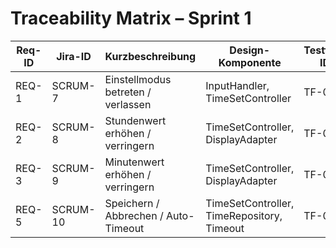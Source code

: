 # Traceability Matrix – Sprint 1

| Req-ID | Jira-ID  | Kurzbeschreibung                            | Design-Komponente                         | Testfall-ID |
|--------|----------|----------------------------------------------|--------------------------------------------|-------------|
| REQ-1  | SCRUM-7  | Einstellmodus betreten / verlassen           | InputHandler, TimeSetController            | TF-01       |
| REQ-2  | SCRUM-8  | Stundenwert erhöhen / verringern             | TimeSetController, DisplayAdapter          | TF-02       |
| REQ-3  | SCRUM-9  | Minutenwert erhöhen / verringern             | TimeSetController, DisplayAdapter          | TF-03       |
| REQ-5  | SCRUM-10 | Speichern / Abbrechen / Auto-Timeout         | TimeSetController, TimeRepository, Timeout | TF-04       |


